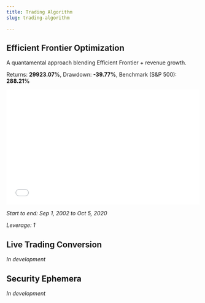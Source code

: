 ```yaml
---
title: Trading Algorithm
slug: trading-algorithm

---
```

## Efficient Frontier Optimization

A quantamental approach blending Efficient Frontier + revenue growth.

Returns: **29923.07%**, Drawdown: **-39.77%**, Benchmark (S&P 500): **288.21%**

<iframe width="100%" height="300px" frameborder="0" scrolling="no" src="//plotly.com/\~ayako0/83.embed?link=false&modebar=false&logo=false"></iframe>

_Start to end: Sep 1, 2002 to Oct 5, 2020_

_Leverage: 1_

## Live Trading Conversion

_In development_

## Security Ephemera

_In development_